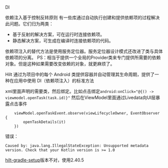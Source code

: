 DI

依赖注入基于控制反转原则
有一些库通过自动执行创建和提供依赖项的过程解决此问题。它们归为两类：
* 基于反射的解决方案，可在运行时连接依赖项。
* 静态解决方案，可生成在编译时连接依赖项的代码。

依赖项注入的替代方法是使用服务定位器。服务定位器设计模式还改进了类与具体依赖项的分离。
PS：相当于提供一个全局的Provider类来专门提供所需要的依赖对象。但是这种如果需要改变依赖的对象，就更麻烦了。

Hilt 通过为项目中的每个 Android 类提供容器并自动管理其生命周期，提供了一种在应用中使用 DI（依赖项注入）的标准方法

xml里面声明的需要类，然后绑定。比如点击绑定`android:onClick="@{() -> viewmodel.openTask(task.id)}"`
然后在ViewModel里面通过Livedata向UI层暴露点击事件
```
    viewModel.openTaskEvent.observe(viewLifecycleOwner, EventObserver {
        openTaskDetails(it)
    })
```


错误：
```
Caused by: java.lang.IllegalStateException: Unsupported metadata version. Check that your Kotlin version is >= 1.0
```
[hilt-gradle-setup](https://dagger.dev/hilt/gradle-setup)版本不对，使用2.40.5
